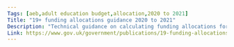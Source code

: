 ```yaml
---
Tags: [aeb,adult education budget,allocation,2020 to 2021]
Title: "19+ funding allocations guidance 2020 to 2021"
Description: "Technical guidance on calculating funding allocations for 2020 to 2021."
Link: https://www.gov.uk/government/publications/19-funding-allocations-guidance-2020-to-2021
---
```

